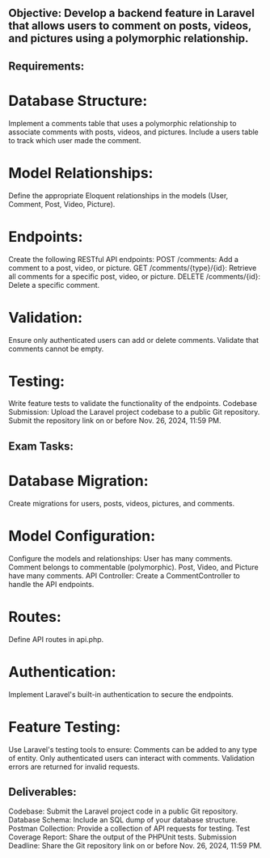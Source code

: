 ## Objective: Develop a backend feature in Laravel that allows users to comment on posts, videos, and pictures using a polymorphic relationship.

## Requirements:
# Database Structure:
Implement a comments table that uses a polymorphic relationship to associate comments with posts, videos, and pictures.
Include a users table to track which user made the comment.
# Model Relationships:
Define the appropriate Eloquent relationships in the models (User, Comment, Post, Video, Picture).
# Endpoints:
Create the following RESTful API endpoints:
POST /comments: Add a comment to a post, video, or picture.
GET /comments/{type}/{id}: Retrieve all comments for a specific post, video, or picture.
DELETE /comments/{id}: Delete a specific comment.
# Validation:
Ensure only authenticated users can add or delete comments.
Validate that comments cannot be empty.
# Testing:
Write feature tests to validate the functionality of the endpoints.
Codebase Submission:
Upload the Laravel project codebase to a public Git repository.
Submit the repository link on or before Nov. 26, 2024, 11:59 PM.



## Exam Tasks:
# Database Migration:
Create migrations for users, posts, videos, pictures, and comments.
# Model Configuration:
Configure the models and relationships:
User has many comments.
Comment belongs to commentable (polymorphic).
Post, Video, and Picture have many comments.
API Controller:
Create a CommentController to handle the API endpoints.
# Routes:
Define API routes in api.php.
# Authentication:
Implement Laravel's built-in authentication to secure the endpoints.
# Feature Testing:
Use Laravel's testing tools to ensure:
Comments can be added to any type of entity.
Only authenticated users can interact with comments.
Validation errors are returned for invalid requests.



## Deliverables:
Codebase: Submit the Laravel project code in a public Git repository.
Database Schema: Include an SQL dump of your database structure.
Postman Collection: Provide a collection of API requests for testing.
Test Coverage Report: Share the output of the PHPUnit tests.
Submission Deadline: Share the Git repository link on or before Nov. 26, 2024, 11:59 PM.